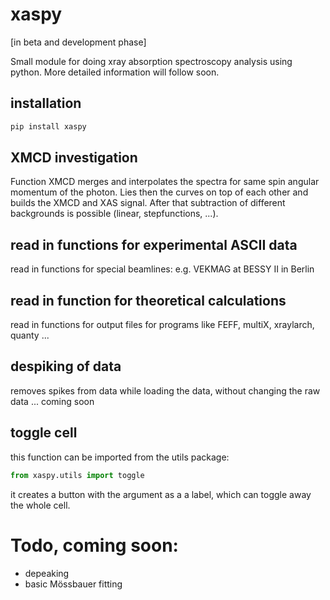 # xaspy
[in beta and development phase]

Small module for doing xray absorption spectroscopy analysis using python. More detailed information will follow soon. 



## installation
```bash
pip install xaspy
```

## XMCD investigation

Function XMCD merges and interpolates the spectra for same spin angular momentum of the photon. Lies then the curves on top of each other and builds the XMCD and XAS signal. After that subtraction of different backgrounds is possible (linear, stepfunctions, ...).  

## read in functions for experimental ASCII data 

read in functions for special beamlines: e.g. VEKMAG at BESSY II in Berlin

## read in function for theoretical calculations

read in functions for output files for programs like FEFF, multiX, xraylarch, quanty ...

## despiking of data

removes spikes from data while loading the data, without changing the raw data ... coming soon

## toggle cell

this function can be imported from the utils package:

```python
from xaspy.utils import toggle
```
it creates a button with the argument as a a label, which can toggle away the whole cell. 

# Todo, coming soon:

- depeaking 
- basic Mössbauer fitting 